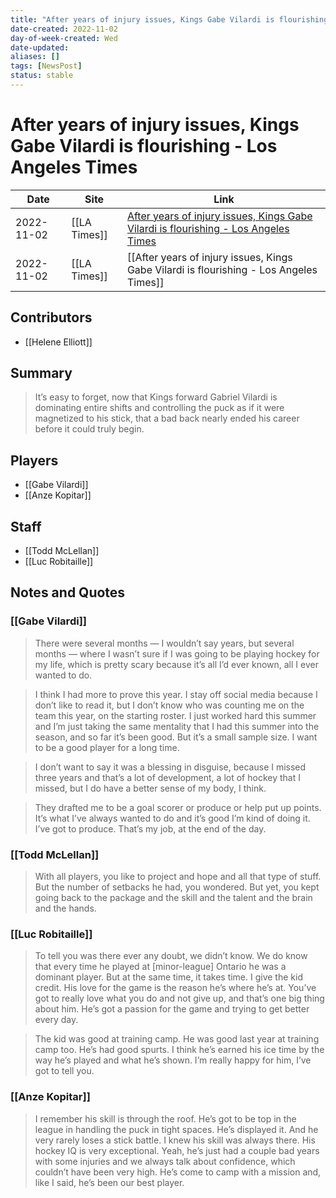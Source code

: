 ```yaml
---
title: "After years of injury issues, Kings Gabe Vilardi is flourishing - Los Angeles Times"
date-created: 2022-11-02
day-of-week-created: Wed
date-updated: 
aliases: []
tags: [NewsPost]
status: stable
---
```


# After years of injury issues, Kings Gabe Vilardi is flourishing - Los Angeles Times

| Date       | Site         | Link                                                                                                                                                                                                         |
| ---------- | ------------ | ------------------------------------------------------------------------------------------------------------------------------------------------------------------------------------------------------------ |
| 2022-11-02 | [[LA Times]] | [After years of injury issues, Kings Gabe Vilardi is flourishing - Los Angeles Times](https://www.latimes.com/sports/hockey/story/2022-11-02/kings-gabe-vilardi-back-injury-scoring-resurgence-anze-kopitar) |
| 2022-11-02 | [[LA Times]] | [[After years of injury issues, Kings Gabe Vilardi is flourishing - Los Angeles Times]]                                                                                                                      |

## Contributors
- [[Helene Elliott]]


## Summary
> It’s easy to forget, now that Kings forward Gabriel Vilardi is dominating entire shifts and controlling the puck as if it were magnetized to his stick, that a bad back nearly ended his career before it could truly begin.


## Players
- [[Gabe Vilardi]]
- [[Anze Kopitar]]


## Staff
- [[Todd McLellan]]
- [[Luc Robitaille]]


## Notes and Quotes
### [[Gabe Vilardi]]
> There were several months — I wouldn’t say years, but several months — where I wasn’t sure if I was going to be playing hockey for my life, which is pretty scary because it’s all I’d ever known, all I ever wanted to do.

> I think I had more to prove this year. I stay off social media because I don’t like to read it, but I don’t know who was counting me on the team this year, on the starting roster. I just worked hard this summer and I’m just taking the same mentality that I had this summer into the season, and so far it’s been good. But it’s a small sample size. I want to be a good player for a long time.

> I don’t want to say it was a blessing in disguise, because I missed three years and that’s a lot of development, a lot of hockey that I missed, but I do have a better sense of my body, I think.

> They drafted me to be a goal scorer or produce or help put up points. It’s what I’ve always wanted to do and it’s good I’m kind of doing it. I’ve got to produce. That’s my job, at the end of the day.

### [[Todd McLellan]]
> With all players, you like to project and hope and all that type of stuff. But the number of setbacks he had, you wondered. But yet, you kept going back to the package and the skill and the talent and the brain and the hands.

### [[Luc Robitaille]]
> To tell you was there ever any doubt, we didn’t know. We do know that every time he played at \[minor-league] Ontario he was a dominant player. But at the same time, it takes time.
> I give the kid credit. His love for the game is the reason he’s where he’s at. You’ve got to really love what you do and not give up, and that’s one big thing about him. He’s got a passion for the game and trying to get better every day.

> The kid was good at training camp. He was good last year at training camp too. He’s had good spurts. I think he’s earned his ice time by the way he’s played and what he’s shown. I’m really happy for him, I’ve got to tell you.

### [[Anze Kopitar]]
> I remember his skill is through the roof. He’s got to be top in the league in handling the puck in tight spaces. He’s displayed it. And he very rarely loses a stick battle. I knew his skill was always there. His hockey IQ is very exceptional. Yeah, he’s just had a couple bad years with some injuries and we always talk about confidence, which couldn’t have been very high.
> He’s come to camp with a mission and, like I said, he’s been our best player.


